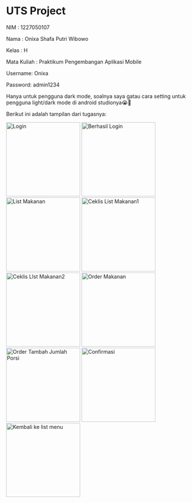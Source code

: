 # UTS Project

<p>NIM : 1227050107</p>
<p>Nama : Onixa Shafa Putri Wibowo</p>
<p>Kelas : H</p>
<p>Mata Kuliah : Praktikum Pengembangan Aplikasi Mobile</p>
<p>Username: Onixa</p>
<p>Password: admin1234</p>
<p>Hanya untuk pengguna dark mode, soalnya saya gatau cara setting untuk pengguna light/dark mode di android studionya😭🙏</p>

Berikut ini adalah tampilan dari tugasnya:
<p>
  <img src="https://github.com/user-attachments/assets/8b641ae7-16dc-4aca-82bd-8f10810a8540" alt="Login" width="200" />
  <img src="https://github.com/user-attachments/assets/68f63730-acbc-41d3-8f58-24449077affa" alt="Berhasil Login" width="200" />
  <img src="https://github.com/user-attachments/assets/42214820-a877-4452-9cf1-8224dfc0bf7d" alt="List Makanan" width="200" />
  <img src="https://github.com/user-attachments/assets/bb0c2f38-7154-46f0-996f-7101b3825601" alt="Ceklis List Makanan1" width="200" />
  <img src="https://github.com/user-attachments/assets/732fb7b1-ce09-497a-81a4-876e4f63ad8d" alt="Ceklis LIst Makanan2" width="200" />
  <img src="https://github.com/user-attachments/assets/131588c6-7204-4908-b1b6-da9e6af3fa4b" alt="Order Makanan" width="200" />
  <img src="https://github.com/user-attachments/assets/1e7738df-088d-480d-b2d8-cb591c88a7de" alt="Order Tambah Jumlah Porsi" width="200" />
  <img src="https://github.com/user-attachments/assets/e8d35074-cfb4-4c9c-9af9-8a8a46dc153b" alt="Confirmasi" width="200" />
  <img src="https://github.com/user-attachments/assets/92f438ce-5059-42c9-b358-2ee3e928a262" alt="Kembali ke list menu" width="200" />
</p>

